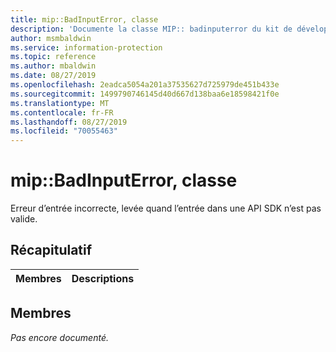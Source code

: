 ```yaml
---
title: mip::BadInputError, classe
description: 'Documente la classe MIP:: badinputerror du kit de développement logiciel (SDK) Microsoft Information Protection (MIP).'
author: msmbaldwin
ms.service: information-protection
ms.topic: reference
ms.author: mbaldwin
ms.date: 08/27/2019
ms.openlocfilehash: 2eadca5054a201a37535627d725979de451b433e
ms.sourcegitcommit: 1499790746145d40d667d138baa6e18598421f0e
ms.translationtype: MT
ms.contentlocale: fr-FR
ms.lasthandoff: 08/27/2019
ms.locfileid: "70055463"
---
```

# <a name="class-mipbadinputerror"></a>mip::BadInputError, classe 
Erreur d’entrée incorrecte, levée quand l’entrée dans une API SDK n’est pas valide.
  
## <a name="summary"></a>Récapitulatif
 Membres                        | Descriptions                                
--------------------------------|---------------------------------------------
  
## <a name="members"></a>Membres
_Pas encore documenté._
